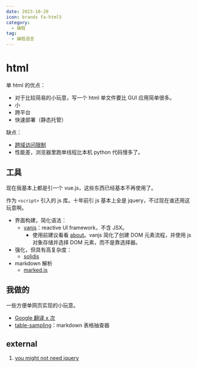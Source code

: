 ```yaml
---
date: 2023-10-20
icon: brands fa-html5
category:
  - 编程
tag:
  - 编程语言
---
```


# html

单 html 的优点：

- 对于比较简易的小玩意，写一个 html 单文件要比 GUI 应用简单很多。
- 小
- 跨平台
- 快速部署（静态托管）

缺点：

- [跨域访问限制](./nodejs.md#cors-policy)
- 性能差，浏览器里跑单线程比本机 python 代码慢多了。

## 工具

现在我基本上都是引一个 vue.js，这些东西已经基本不再使用了。

作为 `<script>` 引入的 js 库。十年前引 js 基本上全是 jquery，不过现在谁还用这玩意啊。

- 界面构建，简化语法：
  - [vanjs](https://vanjs.org/)：reactive UI framework，不含 JSX。
    - 使用前建议看看 [about](https://vanjs.org/about)。vanjs 简化了创建 DOM 元素流程，并使用 js 对象存储并选择 DOM 元素，而不是靠选择器。
- 强化，但具有高复杂度：
  - [solidjs](https://www.solidjs.com/)
- markdown 解析
  - [marked.js](https://marked.js.org/)

## 我做的

一些方便单网页实现的小玩意。

- [Google 翻译 x 次](https://github.com/lxl66566/Google-translate-x-times)
- [table-sampling](https://github.com/lxl66566/table-sampling)：markdown 表格抽查器

## external

1. [you might not need jquery](https://youmightnotneedjquery.com/)
